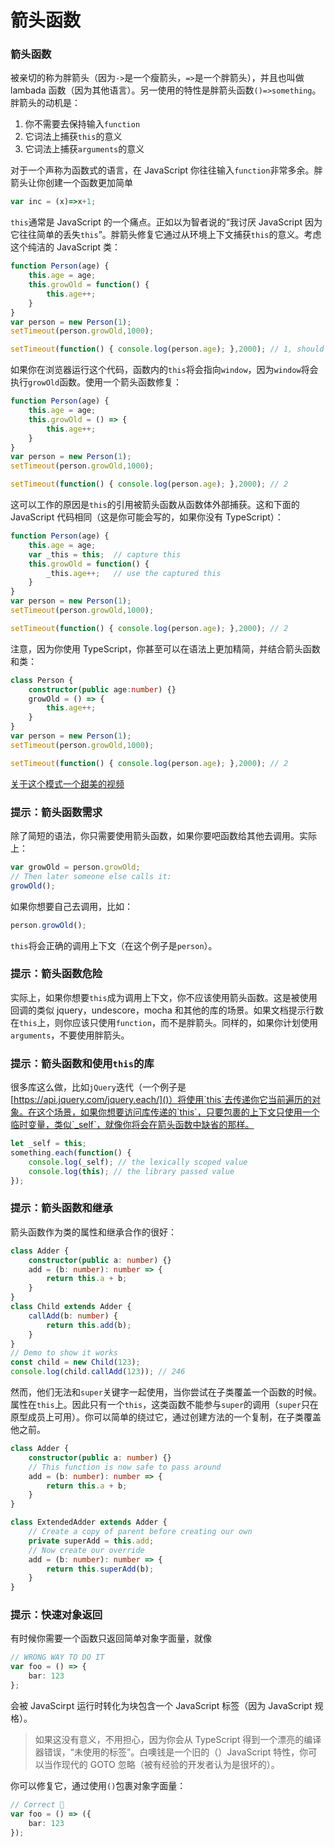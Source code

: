 # 箭头函数

### 箭头函数

被亲切的称为胖箭头（因为`->`是一个瘦箭头，`=>`是一个胖箭头），并且也叫做 lambada 函数（因为其他语言）。另一使用的特性是胖箭头函数`()=>something`。胖箭头的动机是：

1. 你不需要去保持输入`function`
2. 它词法上捕获`this`的意义
4. 它词法上捕获`arguments`的意义

对于一个声称为函数式的语言，在 JavaScript 你往往输入`function`非常多余。胖箭头让你创建一个函数更加简单
```ts
var inc = (x)=>x+1;
```

`this`通常是 JavaScript 的一个痛点。正如以为智者说的“我讨厌 JavaScript 因为它往往简单的丢失`this`”。胖箭头修复它通过从环境上下文捕获`this`的意义。考虑这个纯洁的 JavaScript 类：
```ts
function Person(age) {
    this.age = age;
    this.growOld = function() {
        this.age++;
    }
}
var person = new Person(1);
setTimeout(person.growOld,1000);

setTimeout(function() { console.log(person.age); },2000); // 1, should have been 2
```

如果你在浏览器运行这个代码，函数内的`this`将会指向`window`，因为`window`将会执行`growOld`函数。使用一个箭头函数修复：
```ts
function Person(age) {
    this.age = age;
    this.growOld = () => {
        this.age++;
    }
}
var person = new Person(1);
setTimeout(person.growOld,1000);

setTimeout(function() { console.log(person.age); },2000); // 2
```

这可以工作的原因是`this`的引用被箭头函数从函数体外部捕获。这和下面的 JavaScript 代码相同（这是你可能会写的，如果你没有 TypeScript）：
```ts
function Person(age) {
    this.age = age;
    var _this = this;  // capture this
    this.growOld = function() {
        _this.age++;   // use the captured this
    }
}
var person = new Person(1);
setTimeout(person.growOld,1000);

setTimeout(function() { console.log(person.age); },2000); // 2
```

注意，因为你使用 TypeScript，你甚至可以在语法上更加精简，并结合箭头函数和类：
```ts
class Person {
    constructor(public age:number) {}
    growOld = () => {
        this.age++;
    }
}
var person = new Person(1);
setTimeout(person.growOld,1000);

setTimeout(function() { console.log(person.age); },2000); // 2
```

[关于这个模式一个甜美的视频]()

### 提示：箭头函数需求

除了简短的语法，你只需要使用箭头函数，如果你要吧函数给其他去调用。实际上：
```ts
var growOld = person.growOld;
// Then later someone else calls it:
growOld();
```
如果你想要自己去调用，比如：
```ts
person.growOld();

```
`this`将会正确的调用上下文（在这个例子是`person`）。

### 提示：箭头函数危险

实际上，如果你想要`this`成为调用上下文，你不应该使用箭头函数。这是被使用回调的类似 jquery，undescore，mocha 和其他的库的场景。如果文档提示行数在`this`上，则你应该只使用`function`，而不是胖箭头。同样的，如果你计划使用`arguments`，不要使用胖箭头。

### 提示：箭头函数和使用`this`的库

很多库这么做，比如`jQuery`迭代（一个例子是[https://api.jquery.com/jquery.each/]()）将使用`this`去传递你它当前遍历的对象。在这个场景，如果你想要访问库传递的`this`，只要包裹的上下文只使用一个临时变量，类似`_self`，就像你将会在箭头函数中缺省的那样。
```ts
let _self = this;
something.each(function() {
    console.log(_self); // the lexically scoped value
    console.log(this); // the library passed value
});
```

### 提示：箭头函数和继承

箭头函数作为类的属性和继承合作的很好：
```ts
class Adder {
    constructor(public a: number) {}
    add = (b: number): number => {
        return this.a + b;
    }
}
class Child extends Adder {
    callAdd(b: number) {
        return this.add(b);
    }
}
// Demo to show it works
const child = new Child(123);
console.log(child.callAdd(123)); // 246
```

然而，他们无法和`super`关键字一起使用，当你尝试在子类覆盖一个函数的时候。属性在`this`上。因此只有一个`this`，这类函数不能参与`super`的调用（`super`只在原型成员上可用）。你可以简单的绕过它，通过创建方法的一个复制，在子类覆盖他之前。
```ts
class Adder {
    constructor(public a: number) {}
    // This function is now safe to pass around
    add = (b: number): number => {
        return this.a + b;
    }
}

class ExtendedAdder extends Adder {
    // Create a copy of parent before creating our own
    private superAdd = this.add;
    // Now create our override
    add = (b: number): number => {
        return this.superAdd(b);
    }
}
```

### 提示：快速对象返回



有时候你需要一个函数只返回简单对象字面量，就像
```ts
// WRONG WAY TO DO IT
var foo = () => {
    bar: 123
};
```

会被 JavaScirpt 运行时转化为块包含一个 JavaScript 标签（因为 JavaScript 规格）。

> 如果这没有意义，不用担心，因为你会从 TypeScript 得到一个漂亮的编译器错误，“未使用的标签”。白噢钱是一个旧的（）JavaScript 特性，你可以当作现代的 GOTO 忽略（被有经验的开发者认为是很坏的）。

你可以修复它，通过使用`()`包裹对象字面量：
```ts
// Correct 🌹
var foo = () => ({
    bar: 123
});
```
